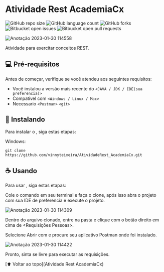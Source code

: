 # Atividade Rest AcademiaCx

<!---Esses são exemplos. Veja https://shields.io para outras pessoas ou para personalizar este conjunto de escudos. Você pode querer incluir dependências, status do projeto e informações de licença aqui--->

![GitHub repo size](https://img.shields.io/github/repo-size/iuricode/README-template?style=for-the-badge)
![GitHub language count](https://img.shields.io/github/languages/count/iuricode/README-template?style=for-the-badge)
![GitHub forks](https://img.shields.io/github/forks/iuricode/README-template?style=for-the-badge)
![Bitbucket open issues](https://img.shields.io/bitbucket/issues/iuricode/README-template?style=for-the-badge)
![Bitbucket open pull requests](https://img.shields.io/bitbucket/pr-raw/iuricode/README-template?style=for-the-badge)

![Anotação 2023-01-30 114558](https://user-images.githubusercontent.com/87780451/215509139-664fab22-af40-4fe2-9262-4d0c561b956b.png)


Atividade para exercitar conceitos REST.


## 💻 Pré-requisitos

Antes de começar, verifique se você atendeu aos seguintes requisitos:
<!---Estes são apenas requisitos de exemplo. Adicionar, duplicar ou remover conforme necessário--->
* Você instalou a versão mais recente do `<JAVA / JDK / IDE(sua preferencia)>`
* Compativel com `<Windows / Linux / Mac>`
* Necessario `<Postman>` `<git>`


## 🚀 Instalando <Atividade Rest AcademiaCx>

Para instalar o <Atividade Rest AcademiaCx>, siga estas etapas:

Windows:
```
git clone https://github.com/vinnyteixeira/AtividadeRest_AcademiaCx.git
```

## ☕ Usando <Atividade Rest AcademiaCx>

Para usar <tividade Rest AcademiaCx>, siga estas etapas:


Cole o comando em seu terminal e faça o clone, após isso abra o projeto com sua IDE de preferencia e execute o projeto.

  ![Anotação 2023-01-30 114309](https://user-images.githubusercontent.com/87780451/215508521-fa63a2d6-f21a-4cbd-9eec-d8246ff245a1.png)


Dentro do arquivo clonado, entre na pasta <RequisicoesRest> e clique com o botão direito em cima de <Requisições Pessoas>.

Selecione Abrir com e procure seu aplicativo Postman onde foi instalado.

![Anotação 2023-01-30 114422](https://user-images.githubusercontent.com/87780451/215508708-71c723c8-5baa-4636-95df-08e2399a9f01.png)


Pronto, sinta se livre para executar as requisições.




[⬆ Voltar ao topo](Atividade Rest AcademiaCx)<br>
